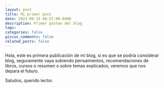 ```yaml
---
layout: post
title: Mi primer post
date: 2023-09-15 08:57:00-0400
description: Primer posteo del blog
tags: 
categories: false
giscus_comments: false
related_posts: false
---
```


Hola, este es primera publicación de mi blog, si es que se podría considerar blog, seguramente vaya subiendo pensamientos, recomendaciones de libros, cursos o resumen o sobre temas explicados, veremos que nos depara el futuro.

Saludos, querido lector.